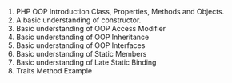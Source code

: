 1. PHP OOP Introduction Class, Properties, Methods and Objects. 
2. A basic understanding of constructor. 
3. Basic understanding of OOP Access Modifier
4. Basic understanding of OOP Inheritance
5. Basic understanding of OOP Interfaces
6. Basic understanding of Static Members
7. Basic understanding of Late Static Binding
8. Traits Method Example